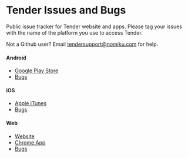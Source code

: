 # Tender Issues and Bugs
Public issue tracker for Tender website and apps. Please tag your issues with the name of the platform you use to access Tender. 

Not a Github user? Email tendersupport@nomiku.com for help.

#### Android
* [Google Play Store](https://play.google.com/store/apps/details?id=com.herokuapp.bse)
* [Bugs](https://github.com/nomiku/Tender-Issues/labels/Android)

#### iOS
* [Apple iTunes](https://itunes.apple.com/us/app/id967097270)
* [Bugs](https://github.com/nomiku/Tender-Issues/labels/iOS)

#### Web
* [Website](http://eattender.com)
* [Chrome App](https://chrome.google.com/webstore/detail/eat-tender-sous-vide-reci/omjliemoeegelmanflcegjepfnaonpap)
* [Bugs](https://github.com/nomiku/Tender-Issues/labels/Web)
